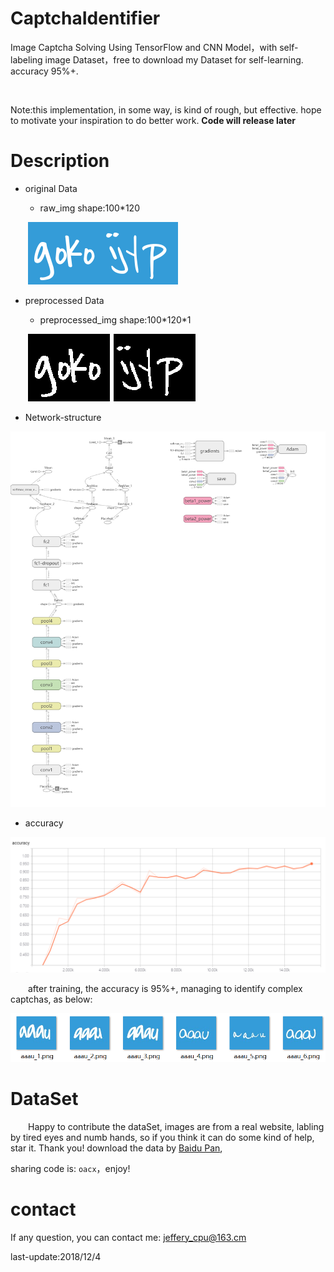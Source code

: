 # CaptchaIdentifier
Image Captcha Solving Using TensorFlow and CNN Model，with self-labeling image Dataset，free to download my Dataset for  self-learning. accuracy 95%+.

&emsp;

Note:this implementation, in some way, is kind of  rough, but effective. hope to motivate your inspiration to do better work. **Code will release later**

# Description

- original Data

  * raw_img shape:100*120

  ​							![goko](./images/goko.png)![goko](./images/ijyp.png)

- preprocessed Data

  * preprocessed_img shape:100\*120*1

&emsp;&emsp;![from screen shoot, so it's look bigger](./images/processed.png)

- Network-structure

![](./images/graph_large_attrs_key=_too_large_attrs&limit_attr_size=1024&run=.png)

- accuracy

![](./images/acc.png)

&emsp;&emsp;after training, the accuracy is 95%+, managing to identify complex captchas, as below:

![](./images/sp181204_193553.png)



# DataSet

&emsp;&emsp;Happy to contribute the dataSet, images are from a real website, labling by tired  eyes and numb hands, so if you think it can do some kind of help,  star it. Thank you! download the data by [Baidu Pan](https://pan.baidu.com/s/1iK3D0sDkbM6_u-LKpgs2Yg),

sharing code is: `oacx`，enjoy!

# contact

If any question, you can contact me: jeffery_cpu@163.cm

last-update:2018/12/4